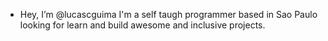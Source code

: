 - Hey, I’m @lucascguima
  I'm a self taugh programmer based in Sao Paulo looking for learn and build awesome and inclusive projects.
  

